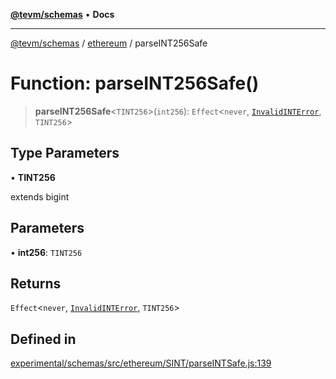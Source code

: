 [**@tevm/schemas**](../../README.md) • **Docs**

***

[@tevm/schemas](../../modules.md) / [ethereum](../README.md) / parseINT256Safe

# Function: parseINT256Safe()

> **parseINT256Safe**\<`TINT256`\>(`int256`): `Effect`\<`never`, [`InvalidINTError`](../classes/InvalidINTError.md), `TINT256`\>

## Type Parameters

• **TINT256**

extends bigint

## Parameters

• **int256**: `TINT256`

## Returns

`Effect`\<`never`, [`InvalidINTError`](../classes/InvalidINTError.md), `TINT256`\>

## Defined in

[experimental/schemas/src/ethereum/SINT/parseINTSafe.js:139](https://github.com/evmts/tevm-monorepo/blob/main/experimental/schemas/src/ethereum/SINT/parseINTSafe.js#L139)
